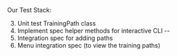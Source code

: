 Our Test Stack:



 3. Unit test TrainingPath class
 2. Implement spec helper methods for interactive CLI
 --
 1. Integration spec for adding paths
 0. Menu integration spec (to view the training paths)
